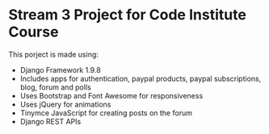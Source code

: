 # Stream 3 Project for Code Institute Course

This porject is made using:
- Django Framework 1.9.8
- Includes apps for authentication, paypal products, paypal subscriptions, blog, forum and polls
- Uses Bootstrap and Font Awesome for responsiveness
- Uses jQuery for animations
- Tinymce JavaScript for creating posts on the forum
- Django REST APIs
